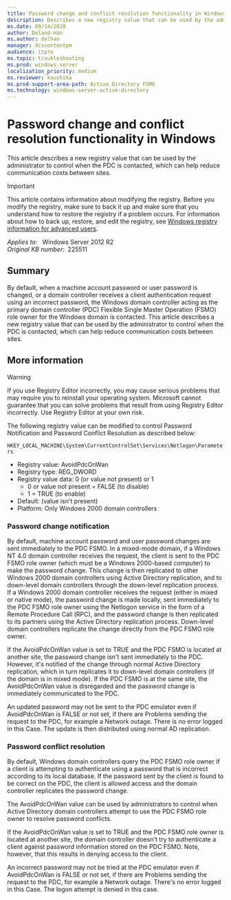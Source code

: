 ```yaml
---
title: Password change and conflict resolution functionality in Windows
description: Describes a new registry value that can be used by the administrator to control when the PDC is contacted, which can help reduce communication costs between sites.
ms.date: 09/14/2020
author: Deland-Han
ms.author: delhan
manager: dcscontentpm
audience: itpro
ms.topic: troubleshooting
ms.prod: windows-server
localization_priority: medium
ms.reviewer: kaushika
ms.prod-support-area-path: Active Directory FSMO
ms.technology: windows-server-active-directory
---
```

# Password change and conflict resolution functionality in Windows

This article describes a new registry value that can be used by the administrator to control when the PDC is contacted, which can help reduce communication costs between sites.

> [!IMPORTANT]
> This article contains information about modifying the registry. Before you modify the registry, make sure to back it up and make sure that you understand how to restore the registry if a problem occurs. For information about how to back up, restore, and edit the registry, see [Windows registry information for advanced users](/troubleshoot/windows-server/performance/windows-registry-advanced-users).

_Applies to:_ &nbsp; Windows Server 2012 R2  
_Original KB number:_ &nbsp;225511

## Summary

By default, when a machine account password or user password is changed, or a domain controller receives a client authentication request using an incorrect password, the Windows domain controller acting as the primary domain controller (PDC) Flexible Single Master Operation (FSMO) role owner for the Windows domain is contacted. This article describes a new registry value that can be used by the administrator to control when the PDC is contacted, which can help reduce communication costs between sites.

## More information

> [!WARNING]
> If you use Registry Editor incorrectly, you may cause serious problems that may require you to reinstall your operating system. Microsoft cannot guarantee that you can solve problems that result from using Registry Editor incorrectly. Use Registry Editor at your own risk.  

The following registry value can be modified to control Password Notification and Password Conflict Resolution as described below:

`HKEY_LOCAL_MACHINE\System\CurrentControlSet\Services\Netlogon\Parameters`  

- Registry value: AvoidPdcOnWan
- Registry type: REG_DWORD
- Registry value data: 0 (or value not present) or 1
  - 0 or value not present = FALSE (to disable)
  - 1 = TRUE (to enable)
- Default: (value isn't present)
- Platform: Only Windows 2000 domain controllers

### Password change notification

By default, machine account password and user password changes are sent immediately to the PDC FSMO. In a mixed-mode domain, if a Windows NT 4.0 domain controller receives the request, the client is sent to the PDC FSMO role owner (which must be a Windows 2000-based computer) to make the password change. This change is then replicated to other Windows 2000 domain controllers using Active Directory replication, and to down-level domain controllers through the down-level replication process. If a Windows 2000 domain controller receives the request (either in mixed or native mode), the password change is made locally, sent immediately to the PDC FSMO role owner using the Netlogon service in the form of a Remote Procedure Call (RPC), and the password change is then replicated to its partners using the Active Directory replication process. Down-level domain controllers replicate the change directly from the PDC FSMO role owner.

If the AvoidPdcOnWan value is set to TRUE and the PDC FSMO is located at another site, the password change isn't sent immediately to the PDC. However, it's notified of the change through normal Active Directory replication, which in turn replicates it to down-level domain controllers (if the domain is in mixed mode). If the PDC FSMO is at the same site, the AvoidPdcOnWan value is disregarded and the password change is immediately communicated to the PDC.

An updated password may not be sent to the PDC emulator even if AvoidPdcOnWan is FALSE or not set, if there are Problems sending the request to the PDC, for example a Network outage. There is no error logged in this Case. The update is then distributed using normal AD replication.

### Password conflict resolution

By default, Windows domain controllers query the PDC FSMO role owner if a client is attempting to authenticate using a password that is incorrect according to its local database. If the password sent by the client is found to be correct on the PDC, the client is allowed access and the domain controller replicates the password change.

The AvoidPdcOnWan value can be used by administrators to control when Active Directory domain controllers attempt to use the PDC FSMO role owner to resolve password conflicts.

If the AvoidPdcOnWan value is set to TRUE and the PDC FSMO role owner is located at another site, the domain controller doesn't try to authenticate a client against password information stored on the PDC FSMO. Note, however, that this results in denying access to the client.

An incorrect password may not be tried at the PDC emulator even if AvoidPdcOnWan is FALSE or not set, if there are Problems sending the request to the PDC, for example a Network outage. There's no error logged in this Case. The logon attempt is denied in this case.
